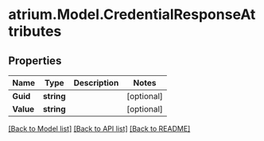 # atrium.Model.CredentialResponseAttributes
## Properties

Name | Type | Description | Notes
------------ | ------------- | ------------- | -------------
**Guid** | **string** |  | [optional] 
**Value** | **string** |  | [optional] 

[[Back to Model list]](../README.md#documentation-for-models) [[Back to API list]](../README.md#documentation-for-api-endpoints) [[Back to README]](../README.md)

